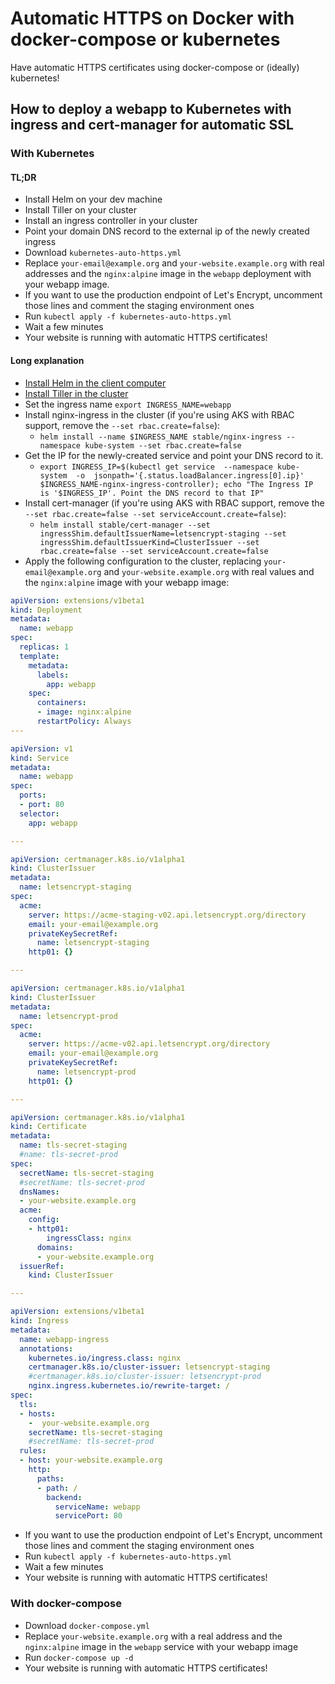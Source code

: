 # Automatic HTTPS on Docker with docker-compose or kubernetes

Have automatic HTTPS certificates using docker-compose or (ideally) kubernetes!

## How to deploy a webapp to Kubernetes with ingress and cert-manager for automatic SSL

### With Kubernetes

#### TL;DR

- Install Helm on your dev machine
- Install Tiller on your cluster
- Install an ingress controller in your cluster
- Point your domain DNS record to the external ip of the newly created ingress
- Download `kubernetes-auto-https.yml`
- Replace `your-email@example.org` and `your-website.example.org` with real addresses and the `nginx:alpine` image in the `webapp` deployment with your webapp image.
- If you want to use the production endpoint of Let's Encrypt, uncomment those lines and comment the staging environment ones
- Run `kubectl apply -f kubernetes-auto-https.yml`
- Wait a few minutes
- Your website is running with automatic HTTPS certificates!

#### Long explanation

- [Install Helm in the client computer](https://docs.helm.sh/using_helm/#installing-helm)
- [Install Tiller in the cluster](https://docs.helm.sh/using_helm/#installing-tiller)
- Set the ingress name
    `export INGRESS_NAME=webapp`
- Install nginx-ingress in the cluster (if you're using AKS with RBAC support, remove the `--set rbac.create=false`):
    - `helm install --name $INGRESS_NAME stable/nginx-ingress --namespace kube-system --set rbac.create=false`
- Get the IP for the newly-created service and point your DNS record to it.
    - `export INGRESS_IP=$(kubectl get service  --namespace kube-system  -o  jsonpath='{.status.loadBalancer.ingress[0].ip}' $INGRESS_NAME-nginx-ingress-controller); echo "The Ingress IP is '$INGRESS_IP'. Point the DNS record to that IP"`
- Install cert-manager (if you're using AKS with RBAC support, remove the `--set rbac.create=false --set serviceAccount.create=false`):
    - `helm install stable/cert-manager --set ingressShim.defaultIssuerName=letsencrypt-staging --set ingressShim.defaultIssuerKind=ClusterIssuer --set rbac.create=false --set serviceAccount.create=false`
- Apply the following configuration to the cluster, replacing `your-email@example.org` and `your-website.example.org` with real values and the `nginx:alpine` image with your webapp image:

```yaml
apiVersion: extensions/v1beta1
kind: Deployment
metadata:
  name: webapp
spec:
  replicas: 1
  template:
    metadata:
      labels:
        app: webapp
    spec:
      containers:
      - image: nginx:alpine
      restartPolicy: Always
---

apiVersion: v1
kind: Service
metadata:
  name: webapp
spec:
  ports:
  - port: 80
  selector:
    app: webapp

---

apiVersion: certmanager.k8s.io/v1alpha1
kind: ClusterIssuer
metadata:
  name: letsencrypt-staging
spec:
  acme:
    server: https://acme-staging-v02.api.letsencrypt.org/directory
    email: your-email@example.org
    privateKeySecretRef:
      name: letsencrypt-staging
    http01: {}

---

apiVersion: certmanager.k8s.io/v1alpha1
kind: ClusterIssuer
metadata:
  name: letsencrypt-prod
spec:
  acme:
    server: https://acme-v02.api.letsencrypt.org/directory
    email: your-email@example.org
    privateKeySecretRef:
      name: letsencrypt-prod
    http01: {}

---

apiVersion: certmanager.k8s.io/v1alpha1
kind: Certificate
metadata:
  name: tls-secret-staging
  #name: tls-secret-prod
spec:
  secretName: tls-secret-staging
  #secretName: tls-secret-prod
  dnsNames:
  - your-website.example.org
  acme:
    config:
    - http01:
        ingressClass: nginx
      domains:
      - your-website.example.org
  issuerRef:
    kind: ClusterIssuer

---

apiVersion: extensions/v1beta1
kind: Ingress
metadata:
  name: webapp-ingress
  annotations:
    kubernetes.io/ingress.class: nginx
    certmanager.k8s.io/cluster-issuer: letsencrypt-staging
    #certmanager.k8s.io/cluster-issuer: letsencrypt-prod
    nginx.ingress.kubernetes.io/rewrite-target: /
spec:
  tls:
  - hosts:
    -  your-website.example.org
    secretName: tls-secret-staging
    #secretName: tls-secret-prod
  rules:
  - host: your-website.example.org
    http:
      paths:
      - path: /
        backend:
          serviceName: webapp
          servicePort: 80
```

- If you want to use the production endpoint of Let's Encrypt, uncomment those lines and comment the staging environment ones
- Run `kubectl apply -f kubernetes-auto-https.yml`
- Wait a few minutes
- Your website is running with automatic HTTPS certificates!


### With docker-compose

- Download `docker-compose.yml`
- Replace `your-website.example.org` with a real address and the `nginx:alpine` image in the `webapp` service with your webapp image
- Run `docker-compose up -d`
- Your website is running with automatic HTTPS certificates!
